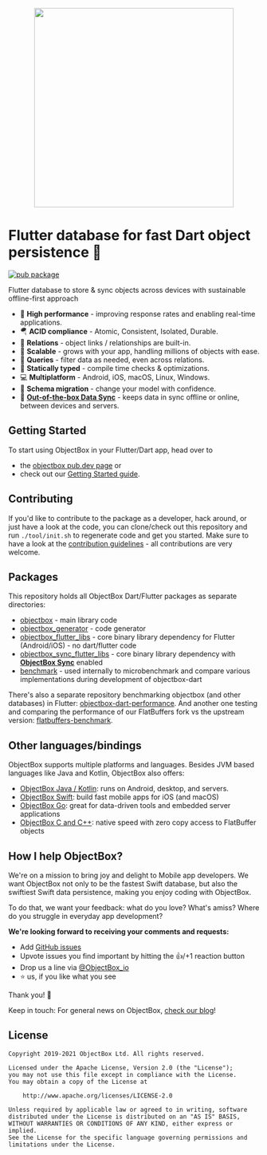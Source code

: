<p align="center">
  <img src="https://raw.githubusercontent.com/objectbox/objectbox-dart/main/.github/logo.png" width="400px">
</p>

# Flutter database for fast Dart object persistence 💙

[![pub package](https://img.shields.io/pub/v/objectbox.svg)](https://pub.dev/packages/objectbox)

Flutter database to store & sync objects across devices with sustainable offline-first approach

* 🏁 **High performance** - improving response rates and enabling real-time applications.
* 🪂 **ACID compliance** - Atomic, Consistent, Isolated, Durable.
* 🔗 **Relations** - object links / relationships are built-in.
* 🌱 **Scalable** - grows with your app, handling millions of objects with ease.
* 💐 **Queries** - filter data as needed, even across relations.
* 🦮 **Statically typed** - compile time checks & optimizations.
* 💻 **Multiplatform** - Android, iOS, macOS, Linux, Windows.
* 📃 **Schema migration** - change your model with confidence.
* 👥 [**Out-of-the-box Data Sync**](https://objectbox.io/sync/) - keeps data in sync offline or online, between devices and servers.

## Getting Started 

To start using ObjectBox in your Flutter/Dart app, head over to
* the [objectbox pub.dev page](https://pub.dev/packages/objectbox) or
* check out our [Getting Started guide](https://docs.objectbox.io/getting-started).

## Contributing 

If you'd like to contribute to the package as a developer, hack around, or just have a look at the code, you can 
clone/check out this repository and run `./tool/init.sh` to regenerate code and get you started. Make sure to have a
look at the [contribution guidelines](CONTRIBUTING.md) - all contributions are very welcome.

## Packages

This repository holds all ObjectBox Dart/Flutter packages as separate directories:

* [objectbox](objectbox) - main library code
* [objectbox_generator](generator) - code generator
* [objectbox_flutter_libs](flutter_libs) - core binary library dependency for Flutter (Android/iOS) - no dart/flutter code
* [objectbox_sync_flutter_libs](sync_flutter_libs) - core binary library dependency with [**ObjectBox Sync**](https://objectbox.io/sync/) enabled
* [benchmark](benchmark) - used internally to microbenchmark and compare various implementations during development of objectbox-dart

There's also a separate repository benchmarking objectbox (and other databases) in Flutter: 
[objectbox-dart-performance](https://github.com/objectbox/objectbox-dart-performance). And another one testing and 
comparing the performance of our FlatBuffers fork vs the upstream version: [flatbuffers-benchmark](https://github.com/objectbox/flatbuffers-benchmark).

Other languages/bindings
------------------------
ObjectBox supports multiple platforms and languages.
Besides JVM based languages like Java and Kotlin, ObjectBox also offers: 

* [ObjectBox Java / Kotlin](https://github.com/objectbox/objectbox-java): runs on Android, desktop, and servers.
* [ObjectBox Swift](https://github.com/objectbox/objectbox-swift): build fast mobile apps for iOS (and macOS) 
* [ObjectBox Go](https://github.com/objectbox/objectbox-go): great for data-driven tools and embedded server applications 
* [ObjectBox C and C++](https://github.com/objectbox/objectbox-c): native speed with zero copy access to FlatBuffer objects


How I help ObjectBox?
---------------------------
We're on a mission to bring joy and delight to Mobile app developers.
We want ObjectBox not only to be the fastest Swift database, but also the swiftiest Swift data persistence, making you enjoy coding with ObjectBox.

To do that, we want your feedback: what do you love? What's amiss? Where do you struggle in everyday app development?

**We're looking forward to receiving your comments and requests:**

- Add [GitHub issues](https://github.com/ObjectBox/objectbox-dart/issues) 
- Upvote issues you find important by hitting the 👍/+1 reaction button
- Drop us a line via [@ObjectBox_io](https://twitter.com/ObjectBox_io/)
- ⭐ us, if you like what you see 

Thank you! 🙏

Keep in touch: For general news on ObjectBox, [check our blog](https://objectbox.io/blog)!

## License

```text
Copyright 2019-2021 ObjectBox Ltd. All rights reserved.

Licensed under the Apache License, Version 2.0 (the "License");
you may not use this file except in compliance with the License.
You may obtain a copy of the License at

    http://www.apache.org/licenses/LICENSE-2.0

Unless required by applicable law or agreed to in writing, software
distributed under the License is distributed on an "AS IS" BASIS,
WITHOUT WARRANTIES OR CONDITIONS OF ANY KIND, either express or implied.
See the License for the specific language governing permissions and
limitations under the License.
```
